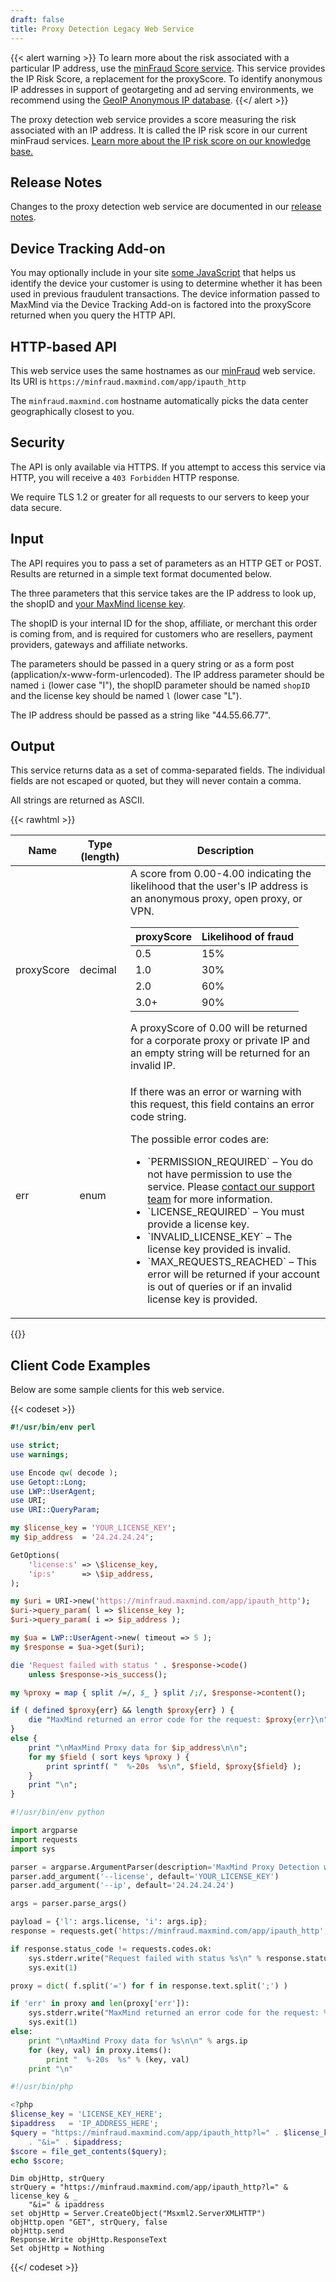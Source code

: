 ```yaml
---
draft: false
title: Proxy Detection Legacy Web Service
---
```


{{< alert warning >}} To learn more about the risk associated with a particular
IP address, use the [minFraud Score service](/minfraud/evaluate-a-transaction/).
This service provides the IP Risk Score, a replacement for the proxyScore. To
identify anonymous IP addresses in support of geotargeting and ad serving
environments, we recommend using the
[GeoIP Anonymous IP database](https://www.maxmind.com/en/geoip2-anonymous-ip-database).
{{</ alert >}}

The proxy detection web service provides a score measuring the risk associated
with an IP address. It is called the IP risk score in our current minFraud
services.
[Learn more about the IP risk score on our knowledge base.](https://support.maxmind.com/hc/en-us/articles/4408382525851-IP-Risk-Score)

## Release Notes

Changes to the proxy detection web service are documented in our
[release notes](/minfraud/release-notes).

## Device Tracking Add-on

You may optionally include in your site
[some JavaScript](/minfraud/track-devices) that helps us identify the device
your customer is using to determine whether it has been used in previous
fraudulent transactions. The device information passed to MaxMind via the Device
Tracking Add-on is factored into the proxyScore returned when you query the HTTP
API.

## HTTP-based API

This web service uses the same hostnames as our [minFraud](/minfraud) web
service. Its URI is `https://minfraud.maxmind.com/app/ipauth_http`

The `minfraud.maxmind.com` hostname automatically picks the data center
geographically closest to you.

## Security

The API is only available via HTTPS. If you attempt to access this service via
HTTP, you will receive a `403 Forbidden` HTTP response.

We require TLS 1.2 or greater for all requests to our servers to keep your data
secure.

## Input

The API requires you to pass a set of parameters as an HTTP GET or POST. Results
are returned in a simple text format documented below.

The three parameters that this service takes are the IP address to look up, the
shopID and
[your MaxMind license key](https://www.maxmind.com/en/accounts/current/license-key).

The shopID is your internal ID for the shop, affiliate, or merchant this order
is coming from, and is required for customers who are resellers, payment
providers, gateways and affiliate networks.

The parameters should be passed in a query string or as a form post
(application/x-www-form-urlencoded). The IP address parameter should be named
`i` (lower case "I"), the shopID parameter should be named `shopID` and the
license key should be named `l` (lower case "L").

The IP address should be passed as a string like "44.55.66.77".

## Output

This service returns data as a set of comma-separated fields. The individual
fields are not escaped or quoted, but they will never contain a comma.

All strings are returned as ASCII.

{{< rawhtml >}}

<div class="table">
  <table>
    <thead>
      <tr>
        <th>Name</th>
        <th>Type (length)</th>
        <th>Description</th>
      </tr>
    </thead>
    <tbody>
      <tr>
        <td>proxyScore</td>
        <td>decimal</td>
        <td>
          A score from 0.00-4.00 indicating the likelihood that the user's IP
          address is an anonymous proxy, open proxy, or VPN.
          <table>
            <thead>
              <tr>
                <th>proxyScore</th>
                <th>Likelihood of fraud</th>
              </tr>
            </thead>
            <tbody>
              <tr>
                <td>0.5</td>
                <td>15%</td>
              </tr>
              <tr>
                <td>1.0</td>
                <td>30%</td>
              </tr>
              <tr>
                <td>2.0</td>
                <td>60%</td>
              </tr>
              <tr>
                <td>3.0+</td>
                <td>90%</td>
              </tr>
            </tbody>
          </table>
          A proxyScore of 0.00 will be returned for a corporate proxy or private
          IP and an empty string will be returned for an invalid IP.
        </td>
      </tr>
      <tr>
        <td>err</td>
        <td>enum</td>
        <td>
          <p>
            If there was an error or warning with this request, this field
            contains an error code string.
          </p>
          <p>The possible error codes are:</p>
          <ul>
            <li>
              `PERMISSION_REQUIRED` – You do not have permission to use the
              service. Please
              <a href="https://support.maxmind.com/hc/en-us/requests/new"
                >contact our support team</a
              >
              for more information.
            </li>
            <li>`LICENSE_REQUIRED` – You must provide a license key.</li>
            <li>
              `INVALID_LICENSE_KEY` – The license key provided is invalid.
            </li>
            <li>
              `MAX_REQUESTS_REACHED` – This error will be returned if your
              account is out of queries or if an invalid license key is
              provided.
            </li>
          </ul>
        </td>
      </tr>
    </tbody>
  </table>
</div>
{{</ rawhtml >}}

## Client Code Examples

Below are some sample clients for this web service.

{{< codeset >}}

```perl
#!/usr/bin/env perl

use strict;
use warnings;

use Encode qw( decode );
use Getopt::Long;
use LWP::UserAgent;
use URI;
use URI::QueryParam;

my $license_key = 'YOUR_LICENSE_KEY';
my $ip_address  = '24.24.24.24';

GetOptions(
    'license:s' => \$license_key,
    'ip:s'      => \$ip_address,
);

my $uri = URI->new('https://minfraud.maxmind.com/app/ipauth_http');
$uri->query_param( l => $license_key );
$uri->query_param( i => $ip_address );

my $ua = LWP::UserAgent->new( timeout => 5 );
my $response = $ua->get($uri);

die 'Request failed with status ' . $response->code()
    unless $response->is_success();

my %proxy = map { split /=/, $_ } split /;/, $response->content();

if ( defined $proxy{err} && length $proxy{err} ) {
    die "MaxMind returned an error code for the request: $proxy{err}\n";
}
else {
    print "\nMaxMind Proxy data for $ip_address\n\n";
    for my $field ( sort keys %proxy ) {
        print sprintf( "  %-20s  %s\n", $field, $proxy{$field} );
    }
    print "\n";
}
```

```python
#!/usr/bin/env python

import argparse
import requests
import sys

parser = argparse.ArgumentParser(description='MaxMind Proxy Detection web service client')
parser.add_argument('--license', default='YOUR_LICENSE_KEY')
parser.add_argument('--ip', default='24.24.24.24')

args = parser.parse_args()

payload = {'l': args.license, 'i': args.ip};
response = requests.get('https://minfraud.maxmind.com/app/ipauth_http', params=payload)

if response.status_code != requests.codes.ok:
    sys.stderr.write("Request failed with status %s\n" % response.status_code)
    sys.exit(1)

proxy = dict( f.split('=') for f in response.text.split(';') )

if 'err' in proxy and len(proxy['err']):
    sys.stderr.write("MaxMind returned an error code for the request: %s\n" % proxy['err'])
    sys.exit(1)
else:
    print "\nMaxMind Proxy data for %s\n\n" % args.ip
    for (key, val) in proxy.items():
        print "  %-20s  %s" % (key, val)
    print "\n"
```

```php
#!/usr/bin/php

<?php
$license_key = 'LICENSE_KEY_HERE';
$ipaddress   = 'IP_ADDRESS_HERE';
$query = "https://minfraud.maxmind.com/app/ipauth_http?l=" . $license_key
    . "&i=" . $ipaddress;
$score = file_get_contents($query);
echo $score;
```

```vb.net
Dim objHttp, strQuery
strQuery = "https://minfraud.maxmind.com/app/ipauth_http?l=" & license_key & _
    "&i=" & ipaddress
set objHttp = Server.CreateObject("Msxml2.ServerXMLHTTP")
objHttp.open "GET", strQuery, false
objHttp.send
Response.Write objHttp.ResponseText
Set objHttp = Nothing
```

{{</ codeset >}}
